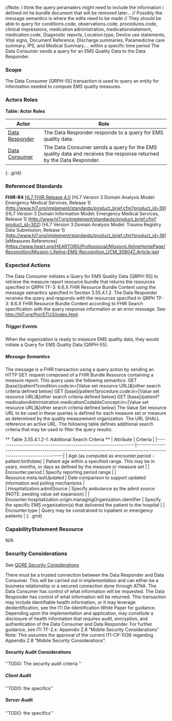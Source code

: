 //Note: I think the query peramaters might need to include the information i defined int he bundle document that will be removed later...
// Possibly the message semantics is where the edits need to be made
// They should be able to query for conditions.code, observations.code, procedures.code, clinical impressions, medication administration, medicationstatement, medication.code, Diagnostic reports, Location.type, Device use statements, Vital signs, Document Reference, DIscharge summaries, Paramedicine care summary, IPS, and Medical Summary.... within a specific time period 
The Data Consumer sends a query for an EMS Quality Data to the Data Responder. 

### Scope

The Data Consumer [QRPH-55] transaction is used to query an entity for information needed to compute EMS quality measures.

### Actors Roles

**Table: Actor Roles**

|Actor 									        | Role 																												 |
|-----------------------------------------------|--------------------------------------------------------------------------------------------------------------------|
| [Data Responder](volume-1.html#DataResponder) | The Data Responder responds to a query for EMS quality data.														 |
| [Data Consumer](volume-1.html#DataConsumer)  	| The Data Consumer sends a query for the EMS quality data and receives the response returned by the Data Responder. |
{: .grid}

### Referenced Standards

**FHIR-R4** [HL7 FHIR Release 4.0](http://www.hl7.org/FHIR/R4)
[HL7 Version 3 Domain Analysis Model: Emergency Medical Services, Release 1] (http://www.hl7.org/implement/standards/product_brief.cfm?product_id=39)
[HL7 Version 3 Domain Information Model; Emergency Medical Services, Release 1] (http://www.hl7.org/implement/standards/product_brief.cfm?product_id=302)
[HL7 Version 3 Domain Analysis Model: Trauma Registry Data Submission, Release 1] (http://www.hl7.org/implement/standards/product_brief.cfm?product_id=36)
[eMeasures References] (https://www.heart.org/HEARTORG/Professional/MissionLifelineHomePage/Recognition/Mission-Lifeline-EMS-Recognition_UCM_308047_Article.jsp)


### Expected Actions

The Data Consumer initiates a Query for EMS Quality Data [QRPH-55] to retrieve the measure report resource bundle that returns the resources specified in QRPH TF-3: 6.6.X FHIR Resource Bundle Content using the message semantics specified in Section 3.55.4.1.2. The Data Responder receives the query and responds with the resources specified in QRPH TF-3: 6.6.X FHIR Resource Bundle Content according to FHIR Search specification with the query response information or an error message. See: http://hl7.org/fhir/STU3/index.html. 

##### Trigger Events

When the organization is ready to measure EMS quality data, they would initiate a Query for EMS Quality Data [QRPH-55]. 

##### Message Semantics

The message is a FHIR transaction using a query action by sending an HTTP GET request  composed of a FHIR Bundle Resource containing a measure report. This query uses the following semantics:
GET [base]/patient?condition.code:in=[Value set resource URL]&[other search criteria defined below]
GET [base]/patient?procedure.code:in=[Value set resource URL]&[other search criteria defined below]
GET [base]/patient?medicationAdministration.medicationCodableConcept:in=[Value set resource URL]&[other search criteria defined below]
The Value Set resource URL to be used in these queries is defined for each measure set or measure as determined by the quality measurement organization. The URL SHALL reference an active URL.
The following table defines additional search criteria that may be used to filter the query results: 


** Table 3.55.4.1.2-1: Additional Search Criteria **
| Attribute          												| Criteria 																												 |
|-------------------------------------------------------------------|------------------------------------------------------------------------------------------------------------------------|
| Age (as computed as encounter.period -patient.birthdate)  	    | Patient age within a specified range. This may be in years, months, or days as defined by the measure or measure set   |
| Encounter.period    											    | Specify reporting period range   																						 |
| Resource.meta.lastUpdated    							   		    | Date comparison to support updated information and polling mechanisms  												 |  
| Hospitalization.admitSource 										| Specify ambulance as the admit source (NOTE: pending value set expansion)										   		 |
| Encounter.hospitalization.origin.managingOrganization.identifier  | Specify the specific EMS organization(s) that delivered the patient to the hospital									 |
| Encounter.type													| Query may be constrained to inpatient or emergency patients															 |
{: .grid}

### CapabilityStatement Resource

N/A

### Security Considerations

See [QORE Security Considerations](volume-1.html#QORESecurityConsiderations)

There must be a trusted connection between the Data Responder and Data Consumer. This will be carried out in implementation and can either be a business relationship or a secured connection done through ATNA. The Data Consumer has control of what information will be requested. The Data Responder has control of what information will be returned. This transaction may include identifiable health information, or it may leverage deidentification, see the ITI De-Identification White Paper for guidance. Depending upon the implementation and application, may constitute a disclosure of health information that requires audit, encryption, and authentication of the Data Consumer and Data Responder. For further guidance, see ITI TF-2.x: Appendix Z.8 “Mobile Security Considerations”
Note: This assumes the approval of the current ITI-CP-1036 regarding Appendix Z.8 “Mobile Security Considerations”.

#### Security Audit Considerations

''TODO: The security audit criteria ''

##### Client Audit 

''TODO: the specifics''

##### Server Audit 

''TODO: the specifics''
